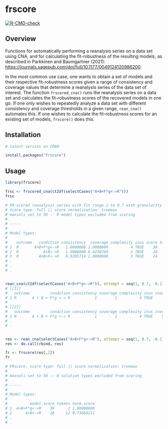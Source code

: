 # frscore
  <!-- badges: start -->
  [![R-CMD-check](https://github.com/vpparkkinen/frscore/workflows/R-CMD-check/badge.svg)](https://github.com/vpparkkinen/frscore/actions)
  <!-- badges: end -->


## Overview

Functions for automatically performing a reanalysis series
on a data set using CNA, and for calculating the fit-robustness
of the resulting models, as described in 
Parkkinen and Baumgartner (2021): https://journals.sagepub.com/doi/full/10.1177/0049124120986200.

In the most common use case, one wants to obtain a set of models and their respective fit-robustness scores given a range of consistency and coverage values that determine a reanalysis series of the data set of interest. The function `frscored_cna()` runs the reanalysis series on a data set and calculates the fit-robustness scores of the recovered models in one go. If one only wishes to repeatedly analyze a data set with different consistency and coverage thresholds in a given range, `rean_cna()` automates this. If one wishes to calculate the fit-robustness scores
for an existing set of models, `frscore()` does this.

## Installation

```r
# latest version on CRAN

install.packages("frscore")
```


## Usage

```r
library(frscore)

frsc <- frscored_cna(ct2df(selectCases("A+B+F*g<->R")))
frsc

# FR-scored reanalysis series with fit range 1 to 0.7 with granularity 0.1 
# Score type: full || score normalization: truemax 
# maxsols set to 50 -- 0 model types excluded from scoring 
# 
# ----- 
#  
# Model types: 
#  
#    outcome   condition consistency  coverage complexity inus score tokens norm.score
# 1  R       A+B+F*g<->R   1.0000000 1.0000000          4 TRUE    38      2 1.00000000
# 2  R           A+B<->R   1.0000000 0.9230769          2 TRUE    28     12 0.73684211
# 3  R         A+B+F<->R   0.9285714 1.0000000          3 TRUE    24      2 0.63157895
# .
# .
# .


rean_cna(ct2df(selectCases("A+B+F*g<->R")), attempt = seq(1, 0.7, -0.1))
# [[1]]
#   outcome         condition consistency coverage complexity inus cnacon cnacov
# 1 R       A + B + F*g <-> R           1        1          4 TRUE      1      1
# 
# [[2]]
#   outcome         condition consistency coverage complexity inus cnacon cnacov
# 1 R       A + B + F*g <-> R           1        1          4 TRUE    0.9      1
# .
# .


res <- rean_cna(selectCases("A+B+F*g<->R"), attempt = seq(1, 0.7, -0.1))
res <- do.call(rbind, res)

fr <- frscore(res[,2])
fr

# FRscore, score type: full || score normalization: truemax 
# 
# maxsols set to 50 -- 0 solution types excluded from scoring 
# 
# -----
#  
# Model types: 
# 
#          model score tokens norm.score
# 1  A+B+F*g<->R    38      2 1.00000000
# 2      A+B<->R    28     12 0.73684211
# .
# .


```


